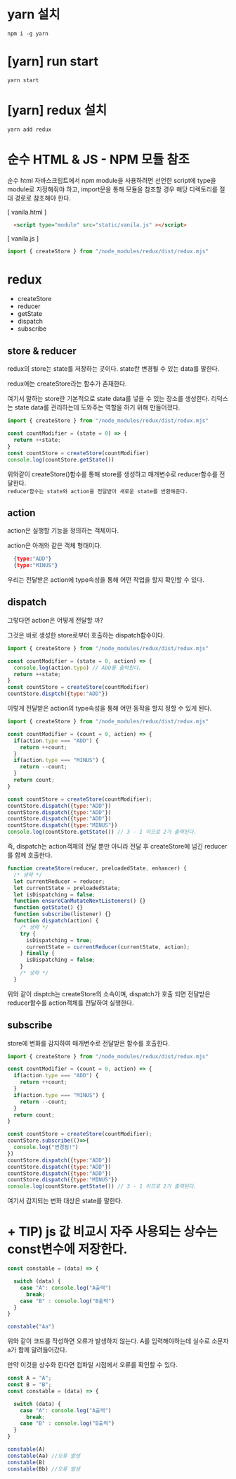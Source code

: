 # yarn 설치
```
npm i -g yarn
```

# [yarn] run start
```
yarn start
```

# [yarn] redux 설치
```
yarn add redux
```

# 순수 HTML & JS - NPM 모듈 참조
순수 html 자바스크립트에서 npm module을 사용하려면
선언한 script에 type을 module로 지정해줘야 하고,
import문을 통해 모듈을 참조할 경우 해당 디렉토리를 절대 경로로 참조해야 한다.

[ vanila.html ]
```html
  <script type="module" src="static/vanila.js" ></script>
```
[ vanila.js ]
```js
import { createStore } from "/node_modules/redux/dist/redux.mjs"
```

# redux

 - createStore
 - reducer
 - getState
 - dispatch
 - subscribe

## store & reducer
redux의 store는 state를 저장하는 곳이다.
state란 변경될 수 있는 data를 말한다.

redux에는 createStore라는 함수가 존재한다.

여기서 말하는 store란 기본적으로 state data를 넣을 수 있는 장소를 생성한다.
리덕스는 state data를 관리하는데 도와주는 역할을 하기 위해 만들어졌다.


```js
import { createStore } from "/node_modules/redux/dist/redux.mjs"

const countModifier = (state = 0) => {
  return ++state;
}
const countStore = createStore(countModifier)
console.log(countStore.getState())
```
위와같이 createStore()함수를 통해 store를 생성하고 매개변수로 reducer함수를 전달한다.   
`reducer함수는 state와 action을 전달받아 새로운 state를 반환해준다.`    

## action
action은 실행할 기능을 정의하는 객체이다.

action은 아래와 같은 객체 형태이다.
```json
  {type:"ADD"}
  {type:"MINUS"}
```
우리는 전달받은 action에 type속성을 통해 어떤 작업을 할지 확인할 수 있다.

## dispatch
그렇다면 action은 어떻게 전달할 까?

그것은 바로 생성한 store로부터 호출하는 dispatch함수이다.   

```js
import { createStore } from "/node_modules/redux/dist/redux.mjs"

const countModifier = (state = 0, action) => {
  console.log(action.type) // ADD를 출력한다.
  return ++state;
}
const countStore = createStore(countModifier)
countStore.disptch({type:"ADD"})
```

이렇게 전달받은 action의 type속성을 통해 어떤 동작을 할지 정할 수 있게 된다.

```js
import { createStore } from "/node_modules/redux/dist/redux.mjs"

const countModifier = (count = 0, action) => {
  if(action.type === "ADD") {
    return ++count;
  } 
  if(action.type === "MINUS") {
    return --count;
  }
  return count;
}

const countStore = createStore(countModifier);
countStore.dispatch({type:"ADD"})
countStore.dispatch({type:"ADD"})
countStore.dispatch({type:"ADD"})
countStore.dispatch({type:"MINUS"})
console.log(countStore.getState()) // 3 - 1 이므로 2가 출력된다.
```
즉, dispatch는 action객체의 전달 뿐만 아니라 전달 후 
createStore에 넘긴 reducer를 함께  호출한다.

```js
function createStore(reducer, preloadedState, enhancer) {
  /* 생략 */
  let currentReducer = reducer;
  let currentState = preloadedState;
  let isDispatching = false;
  function ensureCanMutateNextListeners() {}
  function getState() {}
  function subscribe(listener) {}
  function dispatch(action) {
    /* 생략 */
    try {
      isDispatching = true;
      currentState = currentReducer(currentState, action);
    } finally {
      isDispatching = false;
    }
    /* 생략 */
  }
```
위와 같이 disptch는 createStore의 소속이며, dispatch가 호출 되면 전달받은 reducer함수를 action객체를 전달하여 실행한다.


## subscribe
store에 변화를 감지하여 매개변수로 전달받은 함수를 호출한다.

```js
import { createStore } from "/node_modules/redux/dist/redux.mjs"

const countModifier = (count = 0, action) => {
  if(action.type === "ADD") {
    return ++count;
  } 
  if(action.type === "MINUS") {
    return --count;
  }
  return count;
}

const countStore = createStore(countModifier);
countStore.subscribe(()=>{
  console.log("변경됨!")
})
countStore.dispatch({type:"ADD"})
countStore.dispatch({type:"ADD"})
countStore.dispatch({type:"ADD"})
countStore.dispatch({type:"MINUS"})
console.log(countStore.getState()) // 3 - 1 이므로 2가 출력된다.
```

여기서 감지되는 변화 대상은 state를 말한다.

# + TIP) js 값 비교시 자주 사용되는 상수는 const변수에 저장한다.

```js
const constable = (data) => {

  switch (data) {
    case "A": console.log("A출력")
      break;
    case "B" : console.log("B출력")
  }
}

constable("Aa")
```
위와 같이 코드를 작성하면 오류가 발생하지 않는다.
A를 입력해야하는데 실수로 소문자 a가 함께 말려들어갔다.

만약 이것을 상수화 한다면 컴파일 시점에서 오류를 확인할 수 있다.

```js
const A = "A";
const B = "B";
const constable = (data) => {

  switch (data) {
    case "A": console.log("A출력")
      break;
    case "B" : console.log("B출력")
  }
}

constable(A)
constable(Aa) //오류 발생
constable(B)
constable(Bb) //오류 발생
```